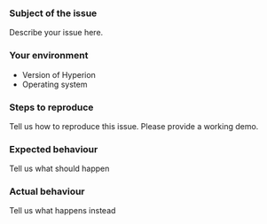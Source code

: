 ### Subject of the issue

Describe your issue here.

### Your environment

- Version of Hyperion
- Operating system

### Steps to reproduce

Tell us how to reproduce this issue. Please provide a working demo.

### Expected behaviour

Tell us what should happen

### Actual behaviour

Tell us what happens instead
